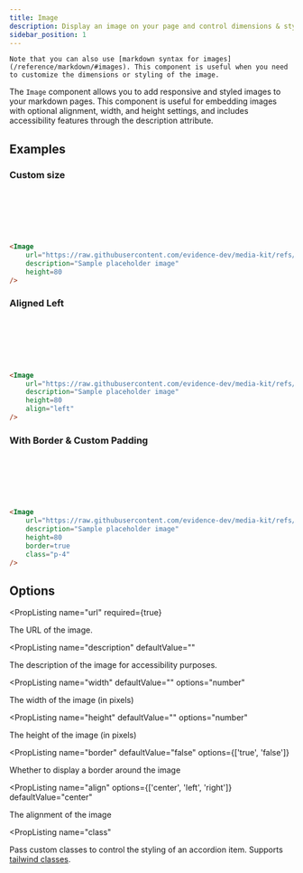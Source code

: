 ```yaml
---
title: Image
description: Display an image on your page and control dimensions & styling
sidebar_position: 1
---
```


<Alert status=info>

    Note that you can also use [markdown syntax for images](/reference/markdown/#images). This component is useful when you need to customize the dimensions or styling of the image.
</Alert>


The `Image` component allows you to add responsive and styled images to your markdown pages. This component is useful for embedding images with optional alignment, width, and height settings, and includes accessibility features through the description attribute.

## Examples

### Custom size
<DocTab> 
    <div slot='preview'> 
    <Image url="https://raw.githubusercontent.com/evidence-dev/media-kit/refs/heads/main/png/wordmark-gray-800.png" description="Sample placeholder image"height="80" /> 
    </div>

```markdown
<Image 
    url="https://raw.githubusercontent.com/evidence-dev/media-kit/refs/heads/main/png/wordmark-gray-800.png"
    description="Sample placeholder image"
    height=80
/>
```
</DocTab>

### Aligned Left
<DocTab> 
    <div slot='preview'> 
    <Image url="https://raw.githubusercontent.com/evidence-dev/media-kit/refs/heads/main/png/wordmark-gray-800.png" description="Sample placeholder image"height="80" align=left/> 
    </div>

```markdown
<Image 
    url="https://raw.githubusercontent.com/evidence-dev/media-kit/refs/heads/main/png/wordmark-gray-800.png"
    description="Sample placeholder image"
    height=80
    align="left"
/>
```
</DocTab>

### With Border & Custom Padding
<DocTab> 
    <div slot='preview'> 
    <Image url="https://raw.githubusercontent.com/evidence-dev/media-kit/refs/heads/main/png/wordmark-gray-800.png" description="Sample placeholder image"height="80" border=true class="p-4"/> 
    </div>

```markdown
<Image 
    url="https://raw.githubusercontent.com/evidence-dev/media-kit/refs/heads/main/png/wordmark-gray-800.png" 
    description="Sample placeholder image"
    height=80
    border=true 
    class="p-4"
/> 
```
</DocTab>

## Options

<PropListing 
    name="url"
    required={true}
>
The URL of the image.
</PropListing>

<PropListing 
    name="description"
    defaultValue=""
>
The description of the image for accessibility purposes.
</PropListing>

<PropListing 
    name="width"
    defaultValue=""
    options="number"
>
The width of the image (in pixels)
</PropListing>

<PropListing 
    name="height"
    defaultValue=""
    options="number"
>
The height of the image (in pixels)
</PropListing>

<PropListing 
    name="border"
    defaultValue="false"
    options={['true', 'false']}
>
Whether to display a border around the image
</PropListing>

<PropListing 
    name="align"
    options={['center', 'left', 'right']}
    defaultValue="center"
>
The alignment of the image
</PropListing>

<PropListing
    name="class"
>

Pass custom classes to control the styling of an accordion item. Supports [tailwind classes](https://tailwindcss.com). 

</PropListing> 

